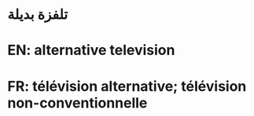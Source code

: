 # تلفزة بديلة

# EN: alternative television

# FR: télévision alternative; télévision non-conventionnelle

